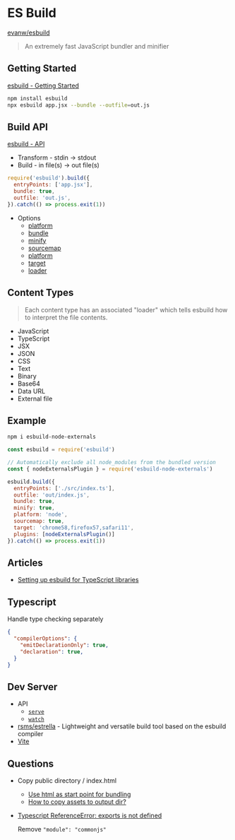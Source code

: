 # ES Build

[evanw/esbuild](https://github.com/evanw/esbuild)

> An extremely fast JavaScript bundler and minifier

## Getting Started

[esbuild - Getting Started](https://esbuild.github.io/getting-started/)

```bash
npm install esbuild
npx esbuild app.jsx --bundle --outfile=out.js
```

## Build API

[esbuild - API](https://esbuild.github.io/api/)

* Transform - stdin -> stdout
* Build - in file(s) -> out file(s)

```js
require('esbuild').build({
  entryPoints: ['app.jsx'],
  bundle: true,
  outfile: 'out.js',
}).catch(() => process.exit(1))
```

* Options
  * [platform](https://esbuild.github.io/api/#platform)
  * [bundle](https://esbuild.github.io/api/#bundle)
  * [minify](https://esbuild.github.io/api/#minify)
  * [sourcemap](https://esbuild.github.io/api/#sourcemap)
  * [platform](https://esbuild.github.io/api/#platform)
  * [target](https://esbuild.github.io/api/#target)
  * [loader](https://esbuild.github.io/api/#loader)

## Content Types

> Each content type has an associated "loader" which tells esbuild how to interpret the file contents.


* JavaScript
* TypeScript
* JSX
* JSON
* CSS
* Text
* Binary
* Base64
* Data URL
* External file

## Example

```bash
npm i esbuild-node-externals
```

```js
const esbuild = require('esbuild')

// Automatically exclude all node_modules from the bundled version
const { nodeExternalsPlugin } = require('esbuild-node-externals')

esbuild.build({
  entryPoints: ['./src/index.ts'],
  outfile: 'out/index.js',
  bundle: true,
  minify: true,
  platform: 'node',
  sourcemap: true,
  target: 'chrome58,firefox57,safari11',
  plugins: [nodeExternalsPlugin()]
}).catch(() => process.exit(1))
```

## Articles

* [Setting up esbuild for TypeScript libraries](https://jamesthom.as/2021/05/setting-up-esbuild-for-typescript-libraries/)



## Typescript

Handle type checking separately

```json
{
  "compilerOptions": {
    "emitDeclarationOnly": true,
    "declaration": true,
  }
}
```

## Dev Server

* API
  * [`serve`](https://esbuild.github.io/api/#serve)
  * [`watch`](https://esbuild.github.io/api/#watch)
* [rsms/estrella](https://github.com/rsms/estrella) - Lightweight and versatile build tool based on the esbuild compiler
* [Vite](https://vitejs.dev/)


## Questions

* Copy public directory / index.html

  * [Use html as start point for bundling](https://github.com/evanw/esbuild/issues/31)
  * [How to copy assets to output dir?](https://github.com/evanw/esbuild/issues/1089)


* [Typescript ReferenceError: exports is not defined](https://stackoverflow.com/q/43042889/1366033)

  Remove `"module": "commonjs"`



